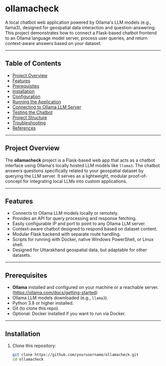 # ollamacheck

A local chatbot web application powered by Ollama's LLM models (e.g., llama3), designed for geospatial data interaction and question-answering. This project demonstrates how to connect a Flask-based chatbot frontend to an Ollama language model server, process user queries, and return context-aware answers based on your dataset.

---

## Table of Contents

- [Project Overview](#project-overview)  
- [Features](#features)  
- [Prerequisites](#prerequisites)  
- [Installation](#installation)  
- [Configuration](#configuration)  
- [Running the Application](#running-the-application)  
- [Connecting to Ollama LLM Server](#connecting-to-ollama-llm-server)  
- [Testing the Chatbot](#testing-the-chatbot)  
- [Project Structure](#project-structure)  
- [Troubleshooting](#troubleshooting)  
- [References](#references)  

---

## Project Overview

The **ollamacheck** project is a Flask-based web app that acts as a chatbot interface using Ollama's locally hosted LLM models like `llama3`. The chatbot answers questions specifically related to your geospatial dataset by querying the LLM server. It serves as a lightweight, modular proof-of-concept for integrating local LLMs into custom applications.

---

## Features

- Connects to Ollama LLM models locally or remotely.
- Provides an API for query processing and response fetching.
- Easily configurable IP and port to point to any Ollama LLM server.
- Context-aware chatbot designed to respond based on dataset content.
- Modular Flask backend with separate route handling.
- Scripts for running with Docker, native Windows PowerShell, or Linux shell.
- Designed for Uttarakhand geospatial data, but adaptable for other datasets.

---

## Prerequisites

- **Ollama** installed and configured on your machine or a reachable server.  
  (https://ollama.com/docs/getting-started)  
- Ollama LLM models downloaded (e.g., `llama3`).  
- Python 3.8 or higher installed.  
- Git (to clone this repo).  
- Optional: Docker installed if you want to run via Docker.

---

## Installation

1. Clone this repository:
   ```bash
   git clone https://github.com/yourusername/ollamacheck.git
   cd ollamacheck
